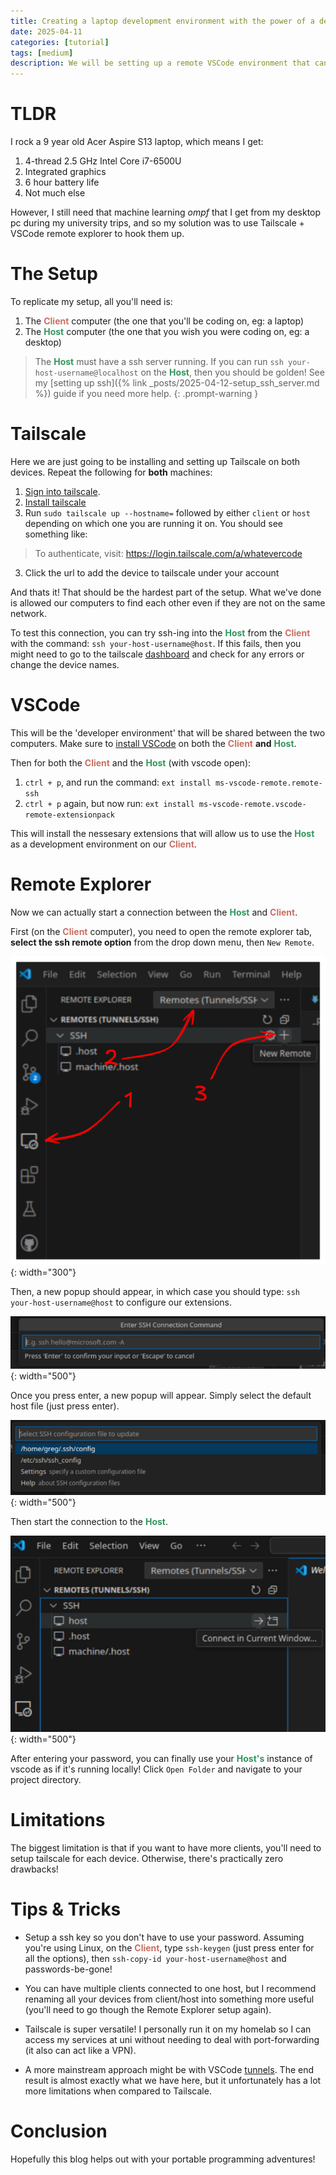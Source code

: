 ```yaml
---
title: Creating a laptop development environment with the power of a desktop PC
date: 2025-04-11
categories: [tutorial]
tags: [medium]
description: We will be setting up a remote VSCode environment that can be accessed anywhere with Tailscale.
---
```


# TLDR

I rock a 9 year old Acer Aspire S13 laptop, which means I get:
1. 4-thread 2.5 GHz Intel Core i7-6500U 
2. Integrated graphics
3. 6 hour battery life
4. Not much else

However, I still need that machine learning *ompf* that I get from my desktop pc during my university trips, and so my solution was to use Tailscale + VSCode remote explorer to hook them up.

# The Setup

To replicate my setup, all you'll need is:

1. The <font color="C97064"><b>Client</b></font> computer (the one that you'll be coding on, eg: a laptop)
2. The <font color="32965D"><b>Host</b></font> computer (the one that you wish you were coding on, eg: a desktop)

> The <font color="32965D"><b>Host</b></font> must have a ssh server running. If you can run ```ssh your-host-username@localhost``` on the <font color="32965D"><b>Host</b></font>, then you should be golden! See my [setting up ssh]({% link _posts/2025-04-12-setup_ssh_server.md %}) guide if you need more help.
{: .prompt-warning }

# Tailscale

Here we are just going to be installing and setting up Tailscale on both devices.
Repeat the following for **both** machines:
1. [Sign into tailscale](https://login.tailscale.com/admin).
2. [Install tailscale](https://tailscale.com/download)
3. Run ```sudo tailscale up --hostname=``` followed by either ```client``` or ```host``` depending on which one you are running it on. You should see something like:

> To authenticate, visit:
> https://login.tailscale.com/a/whatevercode

3. Click the url to add the device to tailscale under your account

And thats it! That should be the hardest part of the setup. What we've done is allowed our computers to find each other even if they are not on the same network. 

To test this connection, you can try ssh-ing into the <font color="32965D"><b>Host</b></font> from the <font color="C97064"><b>Client</b></font> with the command: ```ssh your-host-username@host```. If this fails, then you might need to go to the tailscale [dashboard](https://login.tailscale.com/admin) and check for any errors or change the device names.

# VSCode

This will be the 'developer environment' that will be shared between the two computers. Make sure to [install VSCode](https://code.visualstudio.com/download) on both the <font color="C97064"><b>Client</b></font> **and** <font color="32965D"><b>Host</b></font>.

Then for both the <font color="C97064"><b>Client</b></font> and the <font color="32965D"><b>Host</b></font> (with vscode open):

1. ```ctrl + p```, and run the command: ```ext install ms-vscode-remote.remote-ssh```
2. ```ctrl + p``` again, but now run: ```ext install ms-vscode-remote.vscode-remote-extensionpack```

This will install the nessesary extensions that will allow us to use the <font color="32965D"><b>Host</b></font> as a development environment on our <font color="C97064"><b>Client</b></font>.

# Remote Explorer

Now we can actually start a connection between the <font color="32965D"><b>Host</b></font> and <font color="C97064"><b>Client</b></font>.

First (on the <font color="C97064"><b>Client</b></font> computer), you need to open the remote explorer tab, **select the ssh remote option** from the drop down menu, then ```New Remote```.

![alt text](assets/media/remote_explorer/open_remote.png){: width="300"}

Then, a new popup should appear, in which case you should type: ```ssh your-host-username@host``` to configure our extensions.

![alt text](assets/media/remote_explorer/enter_ssh.png){: width="500"}

Once you press enter, a new popup will appear. Simply select the default host file (just press enter).

![alt text](assets/media/remote_explorer/select_config.png){: width="500"}

Then start the connection to the <font color="32965D"><b>Host</b></font>.

![alt text](assets/media/remote_explorer/connect.png){: width="500"}

After entering your password, you can finally use your <font color="32965D"><b>Host's</b></font> instance of vscode as if it's running locally! Click ```Open Folder``` and navigate to your project directory.

# Limitations

The biggest limitation is that if you want to have more clients, you'll need to setup tailscale for each device. Otherwise, there's practically zero drawbacks!


# Tips & Tricks

 - Setup a ssh key so you don't have to use your password. Assuming you're using Linux, on the <font color="C97064"><b>Client</b></font>, type ```ssh-keygen``` (just press enter for all the options), then ```ssh-copy-id your-host-username@host``` and passwords-be-gone!

 - You can have multiple clients connected to one host, but I recommend renaming all your devices from client/host into something more useful (you'll need to go though the Remote Explorer setup again).

 - Tailscale is super versatile! I personally run it on my homelab so I can access my services at uni without needing to deal with port-forwarding (it also can act like a VPN).

 - A more mainstream approach might be with VSCode [tunnels](https://code.visualstudio.com/docs/remote/tunnels). The end result is almost exactly what we have here, but it unfortunately has a lot more limitations when compared to Tailscale.

# Conclusion

Hopefully this blog helps out with your portable programming adventures! 

